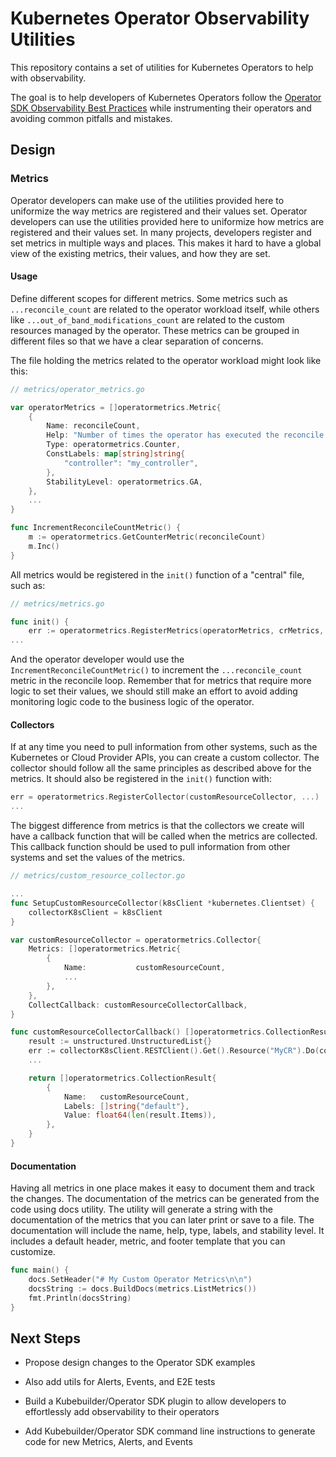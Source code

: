 # Kubernetes Operator Observability Utilities

This repository contains a set of utilities for Kubernetes Operators to help
with observability.

The goal is to help developers of Kubernetes Operators follow the
[Operator SDK Observability Best Practices](https://sdk.operatorframework.io/docs/best-practices/observability-best-practices/)
while instrumenting their operators and avoiding common pitfalls and mistakes.

## Design

### Metrics

Operator developers can make use of the utilities provided here to uniformize
the way metrics are registered and their values set. Operator developers can use
the utilities provided here to uniformize how metrics are registered and their
values set. In many projects, developers register and set metrics in multiple
ways and places. This makes it hard to have a global view of the existing
metrics, their values, and how they are set.

#### Usage

Define different scopes for different metrics. Some metrics such as
`...reconcile_count` are related to the operator workload itself, while others
like `...out_of_band_modifications_count` are related to the custom resources
managed by the operator. These metrics can be grouped in different files so that
we have a clear separation of concerns.

The file holding the metrics related to the operator workload might look like
this:

```go
// metrics/operator_metrics.go

var operatorMetrics = []operatormetrics.Metric{
	{
		Name: reconcileCount,
		Help: "Number of times the operator has executed the reconcile loop",
		Type: operatormetrics.Counter,
		ConstLabels: map[string]string{
			"controller": "my_controller",
		},
		StabilityLevel: operatormetrics.GA,
	},
	...
}

func IncrementReconcileCountMetric() {
    m := operatormetrics.GetCounterMetric(reconcileCount)
    m.Inc()
}
```

All metrics would be registered in the `init()` function of a "central" file,
such as:

```go
// metrics/metrics.go

func init() {
	err := operatormetrics.RegisterMetrics(operatorMetrics, crMetrics, ...)
...
```

And the operator developer would use the `IncrementReconcileCountMetric()` to
increment the `...reconcile_count` metric in the reconcile loop. Remember that
for metrics that require more logic to set their values, we should still make an
effort to avoid adding monitoring logic code to the business logic of the
operator.

#### Collectors

If at any time you need to pull information from other systems, such as the
Kubernetes or Cloud Provider APIs, you can create a custom collector. The
collector should follow all the same principles as described above for the
metrics. It should also be registered in the `init()` function with:

```go
err = operatormetrics.RegisterCollector(customResourceCollector, ...)
...
```

The biggest difference from metrics is that the collectors we create will have a
callback function that will be called when the metrics are collected. This
callback function should be used to pull information from other systems and set
the values of the metrics.

```go
// metrics/custom_resource_collector.go

...
func SetupCustomResourceCollector(k8sClient *kubernetes.Clientset) {
	collectorK8sClient = k8sClient
}

var customResourceCollector = operatormetrics.Collector{
	Metrics: []operatormetrics.Metric{
		{
			Name:           customResourceCount,
			...
		},
	},
	CollectCallback: customResourceCollectorCallback,
}

func customResourceCollectorCallback() []operatormetrics.CollectionResult {
	result := unstructured.UnstructuredList{}
	err := collectorK8sClient.RESTClient().Get().Resource("MyCR").Do(context.Background()).Into(&result)
	...

	return []operatormetrics.CollectionResult{
		{
			Name:   customResourceCount,
			Labels: []string{"default"},
			Value: float64(len(result.Items)),
		},
	}
}
```

#### Documentation

Having all metrics in one place makes it easy to document them and track the
changes. The documentation of the metrics can be generated from the code using
docs utility. The utility will generate a string with the documentation of the
metrics that you can later print or save to a file. The documentation will
include the name, help, type, labels, and stability level. It includes a default
header, metric, and footer template that you can customize.

```go
func main() {
	docs.SetHeader("# My Custom Operator Metrics\n\n")
	docsString := docs.BuildDocs(metrics.ListMetrics())
	fmt.Println(docsString)
}
```

## Next Steps

- Propose design changes to the Operator SDK examples

- Also add utils for Alerts, Events, and E2E tests

- Build a Kubebuilder/Operator SDK plugin to allow developers to effortlessly
add observability to their operators

- Add Kubebuilder/Operator SDK command line instructions to generate code for
new Metrics, Alerts, and Events

